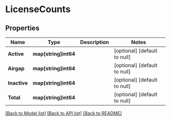 # LicenseCounts

## Properties
Name | Type | Description | Notes
------------ | ------------- | ------------- | -------------
**Active** | **map[string]int64** |  | [optional] [default to null]
**Airgap** | **map[string]int64** |  | [optional] [default to null]
**Inactive** | **map[string]int64** |  | [optional] [default to null]
**Total** | **map[string]int64** |  | [optional] [default to null]

[[Back to Model list]](../README.md#documentation-for-models) [[Back to API list]](../README.md#documentation-for-api-endpoints) [[Back to README]](../README.md)


